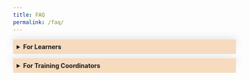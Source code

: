 ```yaml
---
title: FAQ
permalink: /faq/
---
```

<style>
.Accordion-Paragraph {
	 font-size: 1em;
	 margin-left: 0.5em;
	 margin-right: 0.5em;
	 margin-top: 2em;
	}
	
	summary {
		background-color: #f7dbbe;
		padding:8px;
		margin-bottom: -20px;
		font-weight: bold;
		transition: all 0.5s ease;
	}
	
	summary:hover{
		cursor: pointer;
		color: white;
		background-color: #F68B1F;
		
	}
	
	details[open] {
		background-color: #f7f0f0;

	}
	
details {
		box-shadow: 0px 0px 20px #d4d4d4;
		margin-top: 1em;
		margin-bottom: 2.2em;
	}

.mini-header {
	font-weight: bold;
	
	}
	
#list-adjustment
{
font-size:16px;	
}	



</style>

<details><summary>For Learners</summary>
	<div class="Accordion-Paragraph">
		<h4>Register for a Programme:</h4>
		<p class="mini-header">Searching for a programme</p> 

<p>You can search for your preferred programmes on <a href="https://register.csc.gov.sg/">CSC Programme portal</a>. 
You will be able to filter your search by Domain, Programme Type, Audience, Duration, Period and Cost. To filter by Domain, please log in as a public officer, and click on the “Discover Our Programmes” button at the top of the page. A small pop-out window will appear, and you can select your preferred domains by clicking on the “Select a Domain” field. A list of programmes from the selected domain will be displayed, with the rest of the filters located on the left side of the page.</p>

<p class="mini-header">No Suitable Dates for Your Desired Programme?</p>

<p>Get notified when new dates are published – click the <b>‘Add to Watchlist’</b> button to receive email notifications when new classes are opened.</p>
		
<p class="mini-header">How to Register for a Programme?</p>
		
<p>You can register via our <a href="https://register.csc.gov.sg/">CSC Programme Portal</a>. Navigate to your desired programme, and click on the <b>"Apply Now”</b> button. Your Training Coordinator has up to 3 working days to approve your registration request. Once it’s been approved, you’ll receive an email notification. A simple guide on how you can register for a programme on the programme portal is linked <a href="https://go.gov.sg/reg-pp">here</a>.</p>

<p>Note: To attend milestone programmes, you have to be nominated by your agency. Contact your Training Coordinator to find out more.</p>
	
	
<p class="mini-header">When to Register?</p>
<p>Register for a programme at least 1 month before the start date. Most programmes accept registrations on a first-come, first-serve basis, so it is better to register early. Registration normally closes 7 working days before each programme’s start date, unless otherwise stated.</p>
		
<p class="mini-header">Confirming your Registration</p>
		
<p>We will inform you of your registration status 2 to 3 weeks before the programme starts. Once your registration is confirmed, we will send you a Programme Placement Letter (PPL) via a system-generated email from CSCOLLEGE Donotreply. &nbsp;While we will always do our best to confirm your registration as early as possible, classes may sometimes be postponed or cancelled due to unforeseen circumstances.</p>
		
<p class="mini-header">Learning with Disabilities</p>
	
<p>The Civil Service College is committed to creating a learning environment that meets the diverse needs of its participants. If you anticipate or experience any barriers to learning in the programme you are interested in, please feel free to discuss your concerns with your Training Coordinator and CSC’s <a href="mailto:cscollege@cscollege.gov.sg">Customer Experience Team</a>. Learners with disabilities may also wish to work with your Training Coordinator and CSC’s Customer Experience Team to discuss options to improve the learning experience for you. Please also let us know what level of assistance you prefer.</p>
		
		
<h4>Attending Your Programme:</h4>
		
<p class="mini-header">Where do I find the classroom details?</p>
		
<p>A system-generated Welcome Email, from CSCOLLEGE Donotreply, will be sent to you at least 1 week before to the class commencement date with log-in instructions to CSC's <a href="https://dc.learn.gov.sg/">Learn Digital Classroom</a>, where you will find all the details you need to attend your programme, including classroom details (for in-person programmes), zoom link (for virtual programmes), pre-learning materials and assignments (if any), and programme materials.</p> 
		
<p>Here is how:</p>		
		
<ol id="list-adjustment">
	<li>Log in to <a href="https://dc.learn.gov.sg">https://dc.learn.gov.sg</a> and scroll down to <b>“My Programmes”</b> to select the grid containing the name of the course you are attending.</li>
	<li>Scroll down to the “Table of Contents” to find:</li>
		<ul>
			<li>The pre-learning materials under the “Pre-course Preparations” grid. Please complete any pre-course assignments that are required for the class</li>
			<li>Classroom link/details under the “Classroom Details” grid</li>
	</ul>
</ol>		
		
<p>A simple guide on the steps to login to Learn-DC and access the programme information is linked <a href="https://go.gov.sg/learndc-proginfo">here</a></p>		
		
<p class="mini-header">How do I Mark My Attendance?</p>
		
<p>From&nbsp;6 November 2023 onwards, CSC will be piloting a new e-attendance process in phases. If you are attending a virtual programme, or a milestone programme, you may mark your attendance by “checking in” to your programme. Here is how:</p> 		
		
<ol id="list-adjustment">
	<li>At the start of the class, your trainer will provide you with a QR code and a URL. Scan the QR code with your mobile devices or manually input the URL in your web browser to launch the eAttendance page.</li>	
	<li>Log in with your SingPass App.</li>	
	<li>Check that the details of your class are correct, and click on “Check-in”.</li>	
	<li>Confirm your check-in by clicking on the “Check-in” button in the pop-up.</li>	
	<li>Make sure that your attendance is captured under the “My Session Today” page</li>	
</ol>		
		
<p>Here’s a simple guide to help you along.</p>			
		
<img src="/images/FAQ/eatt%20steps_website%20faq.png">	
		
<p>To ensure your attendance is captured in a timely manner, please download the Singpass App on your mobile devices with camera functionality and set up your Singpass account (if you have yet to do so) prior to your class. We also recommend that you arrive at least 15 minutes before the class start time to have sufficient time to complete this check-in process.</p>
		
<p class="mini-header">What if I missed my check-in?</p>		

<p>Check-in will close 90 minutes after the class has started. Thereafter, an email notification will be sent to your Training Coordinator to inform him/her that you have yet to check in. If you arrive after the check-in time, please inform your trainer and provide reasons for being late.</p>		
		
<p>If you are attending in-person programmes that are not milestone programmes, please scan your attendance using your NRIC at one of the kiosks found on levels 1, 3 and 4.)</p>		
		
		
		
<h4>Withdrawing Your Registration</h4>
		
<p class="mini-header">Withdrawing your application before Training Coordinator (TC) approval</p>
		
<p>You may withdraw any application that your TC has not yet approved on the portal directly under the <b>“Check Application Status”</b> page by clicking on the <b>“Withdraw”</b> button on the relevant application under the <b>“Pending Applications”</b> section. A simple guide on the steps to cancel a pending application on the programme portal is linked <a href="https://go.gov.sg/cancel-appln-pp">here</a></p>
		
<p class="mini-header">Withdrawing Your Registration After Programme Placement</p>			

<p>If you are scheduled for an upcoming CSC programme and you are unable to attend, here is what you need to do:</p>
		
<ol id="list-adjustment">
<li>Notify your training coordinator (TC) early, preferably at least 3 weeks before the class start date, otherwise a penalty fee may be incurred. All withdrawal/replacement /transfer requests have to be submitted by your TC.</li>	
<li>Concurrently, check among your colleagues if anyone is able to take your place for the programme. If yes, remember to seek your respective RO’s support, and provide the details (name, NRIC, email address) of your colleague to your TC.</li>
<li>If you have not found a replacement, please provide your TC the reason(s) you are unable to attend. If a penalty is incurred due to late notice, CSC will assess the reasons provided and determine if the penalty can be waived. Do note that reasons such as going on leave/vacation will not be accepted as these should have been planned ahead of time.</li> 
<li>Do note the withdrawal timelines below to avoid any penalties:</li></ol>

<figure>
<img src="/images/FAQ/process_timeline_learner.jpg">

<figcaption>
<p>For more information, please refer to this <a href="https://go.gov.sg/wdl-rpl-faq">FAQ</a>.</p>
</figcaption>
	
</figure>
	
<br>		
		
</div>
	</details>
	
	
	
	
<details><summary>For Training Coordinators</summary>
<div class="Accordion-Paragraph">
<p>Find out how to manage your Training Coordinator account, register your officers for programmes and request for in-house training.</p>
			
<h4>Managing Your Training Coordinator Account</h4>

<p class="mini-header">Creating/Removing a Training Coordinator Account</p>
	
<p>Please submit the Training Coordinator’s information in <a href="https://go.gov.sg/add-remove-tc-bc">this form</a> and the account will be created/removed within 3 to 5 working days. The form can also be found on the TC’s Dashboard on the programme portal.</p>	
			
<p class="mini-header">Update Your Agency's Contact List</p>	
<p>Email us at <a href="mailto:cscollege@cscollege.gov.sg">cscollege@cscollege.gov.sg</a> with the updates.</p>


<h4>Registering Your Officers for Programmes</h4>

<p class="mini-header">Individual or Bulk Registration</p>
	
<p>You may register your officers individually or by “bulk” by using the “Bulk Registration” function . We will contact you if we are unable to accept all or some of your registrations. When submitting your registration, please ensure that you have entered your officers’ email addresses correctly as all subsequent communications would be sent to the listed email addresses directly. Incorrect emails may result in officers not receiving their Programme Placement Letters and Welcome emails. A simple guide on how you may submit registrations for your officers is linked <a href="https://go.gov.sg/bulkreg-tc">here</a>.</p>
	
	
<p class="mini-header">Registration Closing Dates</p>

<p>Registration normally closes 7 working days before the start date, unless otherwise stated. If your officer chooses to register just before the closing date, you may need to submit the application directly on their behalf to avoid unsuccessful registration. </p>
	
	
<p class="mini-header">Reviewing Your Officer’s Registration</p>

<p>When your officer registers for a programme, you have up to 3 working days to review and approve the registration request. Once you’ve approved it, your officer will be notified via email. However, if you register on an officer’s behalf, there is no review or approval required. A simple guide on the steps to approve your officer’s application on the programme portal is linked <a href="https://go.gov.sg/appr-appl-tc">here.</a></p>
		

<p class="mini-header">Unable to Review Registrations in Time</p>
			
<p>If you don’t respond to a registration request by the end of the second day, it will be routed to your Covering TC (if any). Both the officer and you will be cc-ed in the email to your Covering TC. Any registration request not approved after the 3 working day period will lapse and cannot be reactivated. The officer can re-submit a new application if the application has lapsed.</p>
	
	
<p class="mini-header">How to set “Covering Training Coordinator (TC)”</p>
	
<p>A Covering TC is another TC whom a pending application would be routed to for approval, if the selected TC does not approve the application by the end of the second day. You can set your Covering TC on the “Profile” page by clicking on the “Covering TC” button.</p>
	
<p> Only one Covering TC can be assigned to each TC. A simple guide on the steps to set a Covering TC on the programme portal is linked <a href="https://go.gov.sg/set-coveringtc">here</a>.</p>
	
<p class="mini-header">Registration Status</p>
					
	
<p>We will email the officer and you about the registration status 2 to 3 weeks before the programme starts. If registration is successful:</p>
	
<ul>
			<li>The officer will receive a Programme Placement Letter (PPL).</li>
			<li>You will receive a PPL summary for each programme (excluding eLearning programme). It lists the officers from your agency attending the programme.</li>

</ul>
	
<p> Note: Whenever possible, we will send the PPLs as soon as the programme is confirmed. In most cases, we can only confirm the programme 3 weeks before it starts.</p>


<p class="mini-header">Contacting Us</p>
	<p>Find out more on our <a href="https://www.csc.gov.sg/contact-us">Contact Us</a> page</p>
	
	
<h4>Withdrawing/Replacing/Transferring Your Officers for Programmes</h4>
	
<p>All requests for withdrawal, replacement and/or transfer of participants are to be submitted by an agency’s TC via a Withdrawal / Replacement / Transfer Request Form in the TC module on the CSC Programme Portal. CSC will no longer handle email requests from learners, and will re-direct them back to their TCs.</p>
	
	
	<p>TCs will be prompted to provide the following information:</p>
	
	<ul>
			<li>TC’s details</li>
			<li>Details of the programme that officer is withdrawing from</li>
			<li>Details of withdrawing officer</li>
			<li>Reasons for withdrawing</li>
			<li>If transferring to another session, the dates of the session to be transferred to</li>
			<li>If there is one, the replacement officer’s details</li>
			<li>Replacement Officer’s TC details and Billing Contact Details</li></ul>
<p>It is important to note that penalty fees will be levied if the notification to withdraw is received after the Programme Placement Letter has been sent, or less than 3 weeks before the class start date, whichever is later. Please see timeline below:		</p> 
			<img src="/images/FAQ/process_timeline_tcs.jpg">
<p>If penalty fees are incurred, CSC will assess if the penalty can be waived based on the reasons provided by the TC in the form. CSC will then inform the TC of the outcome over email within 5 working days.</p>
			<p>Please also note the timelines for replacements and transfers:</p><ul>
			<li>Replacement requests: at least 5 working days before class starts</li>
<li>Transfer requests: at least 5 working days before the original class starts and at least 5 working days before the new class starts.</li></ul>
<img src="/images/FAQ/overview_process_timeline.jpg">
			<p>For more information, please refer to this <a href="https://go.gov.sg/wdl-rpl-faq">FAQ</a>.</p>
		<h4>Attendance of Your Officers</h4>
	<p class="mini-header">Let Us Know They’re Here</p>
			<p>Your officers simply need to scan their NRIC, driving licence or staff pass (any form of identification with their NRIC barcode on it) at any of the kiosks conveniently located throughout CSC. If they do not have any form of identification with them, they can manually enter their NRIC number at the kiosks.</p>
<p class="mini-header">Name Labels for Officers</p>
			<p>After scanning, a personalised name label will be printed. For security purposes, your officers must display their name labels prominently at all times when in CSC. Name labels can be re-printed if requested (anytime between 8.00am to 5.15pm).</p>
	<p class="mini-header">Where to Get Assistance</p>
			<p>Officers can email us at <a href="mailto:cscollege@cscollege.gov.sg">cscollege@cscollege.gov.sg</a> if they require assistance before their programme. If they require assistance on the day of their programme, they can approach the Trainers or Programme Administrators.</p>
	<p class="mini-header">More Questions?</p>
			<p>If you have any questions not addressed above, you can contact us at <a href="mailto:cscollege@cscollege.gov.sg">cscollege@cscollege.gov.sg.</a></p>
			<h4>Request for In-House Training</h4>
	<p class="mini-header">In-House Training</p>
			<p>We offer in-house training programmes to meet your agency’s specific needs and challenges. You can choose from standard or customised in-house programmes.</p>
	<p class="mini-header">Standard In-house Programmes</p>
			<p>A standard in-house programme covers the same material as a public run programme. The advantage is that your organisation can choose the location and timing of the programme, and which officers to participate in it. Most programmes have an in-house option.</p>
			<p class="mini-header">Customised In-house Programmes</p>
			<p>If your agency has specific work challenges, a standard in-house programme may not meet your needs. We can customise our programmes by working with you to analyse and determine your agency’s training needs. If you’re keen, please contact your Agency Engagement Manager*.</p>
			<p class="mini-header">Class Sizes</p>
			<p>The minimum and maximum class sizes for in-house training are fixed. If your agency does not meet the minimum class size, please register them for a public-run instead.</p>
			<p class="mini-header">Costs</p>
			<p>Please contact your Agency Engagement Manager* to ask for a cost estimate.</p>
			<p class="mini-header">Venues</p>
			<p>We can conduct in-house programmes at CSC or at a location of your choice, as long as heavy logistics or specialised equipment are not required. You can reduce costs by having the programme conducted at your office.</p>
			<p class="mini-header">How to Apply for In-House Training</p>
			<p>Submit your agency's request <a target="_blank" href="https://form.gov.sg/60545d6f248bbc0012cc8ae5">here</a> or email your Agency Engagement Manager* with the following:
			</p><ul>
				<li>Programme title</li>
				<li>Course code</li>
				<li>Preferred venue (CSC or your agency’s venue)</li>
				<li>Preferred training period (please allow a lead time of 8 weeks)</li>
				<li>Number of times you’d like to run the programme</li>
				<li>Standard in-house or customised programme request</li>
			</ul>
			<p>We’ll respond within 3 – 5 working days. </p>
			<p>*Find out who is your Agency Engagement Manager <a target="_blank" href="https://sgdcs.sgnet.gov.sg/sites/CSC/CCR/Shared%20Documents/LD%20Microsite%20Content%20(Others)/CSC%20Agency%20Engagement%20Manager%20List%20(for%20LD%20Microsite)(6%20June%202023).pdf">here</a> (this file can only be viewed on the Government Intranet).
</p>
	
	
		
	
	
	
</div>
</details>